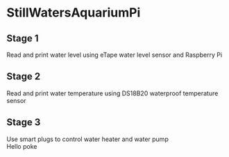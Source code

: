 # StillWatersAquariumPi

## Stage 1
Read and print water level using eTape water level sensor and Raspberry Pi

## Stage 2
Read and print water temperature using DS18B20 waterproof temperature sensor

## Stage 3
Use smart plugs to control water heater and water pump  
Hello  poke

